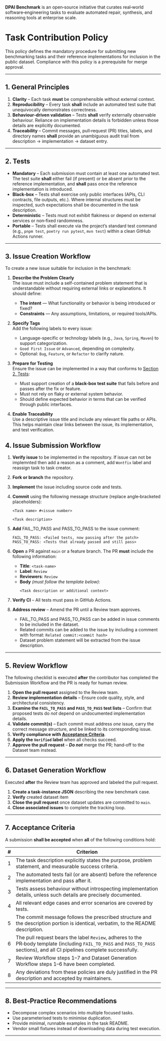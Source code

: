 **DPAI Benchmark** is an open‑source initiative that curates real‑world software‑engineering tasks to evaluate automated repair, synthesis, and reasoning tools at enterprise scale.

# Task Contribution Policy

This policy defines the mandatory procedure for submitting new benchmarking tasks and their reference implementations for inclusion in the public dataset. Compliance with this policy is a prerequisite for merge approval.

---

## 1. General Principles

1. **Clarity** – Each task **must** be comprehensible without external context.
2. **Reproducibility** – Every task **shall** include an automated test suite that unequivocally demonstrates correctness.
3. **Behaviour‑driven validation** – Tests **shall** verify externally observable behaviour. Reliance on implementation details is forbidden unless those details are explicitly documented.
4. **Traceability** – Commit messages, pull‑request (PR) titles, labels, and directory names **shall** provide an unambiguous audit trail from description → implementation → dataset entry.

---

## 2. Tests

- **Mandatory** – Each submission must contain at least one automated test. The test suite **shall** either fail (if present) or be absent prior to the reference implementation, and **shall** pass once the reference implementation is introduced.
- **Black‑box** – Tests shall exercise only public interfaces (APIs, CLI contracts, file outputs, etc.). Where internal structures must be inspected, such expectations shall be documented in the task description.
- **Deterministic** – Tests must not exhibit flakiness or depend on external services or non‑fixed randomness.
- **Portable** – Tests shall execute via the project’s standard test command (e.g., `pnpm test`, `poetry run pytest`, `mvn test`) within a clean GitHub Actions runner.

---

## 3. Issue Creation Workflow

To create a new issue suitable for inclusion in the benchmark:

1. **Describe the Problem Clearly**\
   The issue must include a self-contained problem statement that is understandable without requiring external links or explanations. It should define:

   - **The intent** — What functionality or behavior is being introduced or fixed?
   - **Constraints** — Any assumptions, limitations, or required tools/APIs.

2. **Specify Tags**\
   Add the following labels to every issue:

   - Language-specific or technology labels (e.g., `Java`, `Spring`, `Maven`) to support categorization.
   - `Good First Issue` or `Advanced`, depending on complexity.
   - Optional: `Bug`, `Feature`, or `Refactor` to clarify nature.

3. **Prepare for Testing**\
   Ensure the issue can be implemented in a way that conforms to [Section 2. Tests](#2-tests):

   - Must support creation of a **black-box test suite** that fails before and passes after the fix or feature.
   - Must not rely on flaky or external system behavior.
   - Should define expected behavior in terms that can be verified through public interfaces.

4. **Enable Traceability**\
   Use a descriptive issue title and include any relevant file paths or APIs. This helps maintain clear links between the issue, its implementation, and test verification.

## 4. Issue Submission Workflow

1. **Verify issue** to be implemented in the repository. If issue can not be implemnted then add a reason as a comment, add `Wontfix` label and reassign task to task creator.
2. **Fork or branch** the repository.
3. **Implement** the issue including source code and tests.
4. **Commit** using the following message structure (replace angle‑bracketed placeholders):
   ```
   <Task name> #<issue number>

   <Task description>
   ```
5. **Add** FAIL_TO_PASS and PASS_TO_PASS to the issue comment:
   ```
   FAIL_TO_PASS: <Failed tests, now passing after the patch>
   PASS_TO_PASS: <Tests that already passed and still pass>
   ```
6. **Open** a PR against `main` or a feature branch. The PR **must** include the following information:
    - **Title**: `<task‑name>`
    - **Label**: `Review`
    - **Reviewers**: `Review`
    - **Body** *(must follow the template below)*:
      ```
      <Task description or additional context>
      ```
7. **Verify CI** – All tests must pass in GitHub Actions.
8. **Address review** – Amend the PR until a Review team approves.

   - FAIL_TO_PASS and PASS_TO_PASS can be added in issue comments to be included in the dataset.
   - Related commits can be added to the issue by including a comment with format: `Related commit:<commit hash>`
   - Dataset problem statement will be extracted from the issue description.

---

## 5. Review Workflow

The following checklist is executed **after** the contributor has completed the Submission Workflow and the PR is ready for human review.

1. **Open the pull request** assigned to the Review team.
2. **Review implementation details** – Ensure code quality, style, and architectural consistency.
3. **Examine the `FAIL_TO_PASS` and `PASS_TO_PASS` test lists** – Confirm that proposed tests do *not* depend on undocumented implementation details.
4. **Validate commit(s)** – Each commit must address *one* issue, carry the correct message structure, and be linked to its corresponding issue.
5. **Verify compliance with [Acceptance Criteria](https://github.com/jetbrains-eval-lab#7-acceptance-criteria)**.
6. **Apply the `Verified` label** when all checks succeed.
7. **Approve the pull request** – ***Do not*** merge the PR; hand‑off to the Dataset team instead.

---

## 6. Dataset Generation Workflow

Executed **after** the Review team has approved and labeled the pull request.

1. **Create a task‑instance JSON** describing the new benchmark case.
2. **Verify** created dataset item
3. **Close the pull request** once dataset updates are committed to `main`.
4. **Close associated issues** to complete the tracking loop.

---

## 7. Acceptance Criteria

A submission **shall be accepted** when **all** of the following conditions hold:

| # | Criterion                                                                                                                                                                      |
| - | ------------------------------------------------------------------------------------------------------------------------------------------------------------------------------ |
| 1 | The task description explicitly states the purpose, problem statement, and measurable success criteria.                                                                        |
| 2 | The automated tests fail (or are absent) before the reference implementation and pass after it.                                                                                |
| 3 | Tests assess behaviour without introspecting implementation details, unless such details are precisely documented.                                                             |
| 4 | All relevant edge cases and error scenarios are covered by tests.                                                                                                              |
| 5 | The commit message follows the prescribed structure and the description portion is identical, verbatim, to the README description.                                             |
| 6 | The pull request bears the label `Review`, adheres to the PR‑body template (including `FAIL_TO_PASS` and `PASS_TO_PASS` sections), and all CI pipelines complete successfully. |
| 7 | Review Workflow steps 1–7 and Dataset Generation Workflow steps 1–6 have been completed.                                                                                       |
| 8 | Any deviations from these policies are duly justified in the PR description and accepted by maintainers.                                                                       |

---

## 8. Best‑Practice Recommendations

- Decompose complex scenarios into multiple focused tasks.
- Use parameterised tests to minimise duplication.
- Provide minimal, runnable examples in the task README.
- Vendor small fixtures instead of downloading data during test execution.

---
